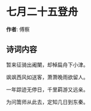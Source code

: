 # 七月二十五登舟

**作者**: 傅察

## 诗词内容

暂来征骑出阇闉，却棹扁舟下小津。

飒飒西风如送客，萧萧晚雨欲留人。

一年踪迹无停日，千里羁游又远亲。

为问篙师从此去，定知几日到东秦。

